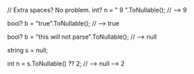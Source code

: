 // Extra spaces? No problem.
int? n = " 9 ".ToNullable<int>(); // --> 9

bool? b = "true".ToNullable<bool>(); // --> true  

bool? b = "this will not parse".ToNullable<bool>(); // --> null


string s = null;

int n = s.ToNullable<int>() ?? 2;   // --> null --> 2
